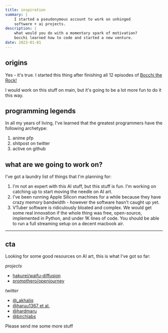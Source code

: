 ```yaml
---
title: inspiration
summary: |
    I started a pseudonymous account to work on unhinged
    software + ai projects. 
description: |
    what would you do with a momentary spark of motivation?
    bocchi learned how to code and started a new venture.
date: 2023-01-01
---
```


## origins

Yes - it's true. I started this thing after finishing all
12 episodes of
[Bocchi the Rock!](https://en.wikipedia.org/wiki/Bocchi_the_Rock!)

I would work on this stuff on main, but it's going to be a
lot more fun to do it this way.

## programming legends
In all my years of living, I've learned that the greatest
programmers have the following archetype:

1. anime pfp 
2. shitpost on twitter
3. active on github

## what are we going to work on?
I've got a laundry list of things that I'm planning for:

1. I'm not an expert with this AI stuff, but this stuff
is fun. I'm working on catching up to start moving the
needle on AI art.
2. I've been running Apple Silicon machines for a while
because they have crazy memory bandwidth - however the
software hasn't caught up yet.
3. VTuber software is ridiculously bloated and complex.
We would get some real innovation if the whole thing was
free, open-source, implemented in Python, and under 1K
lines of code. You should be able to run a full streaming
setup on a decent macbook air.

---
## cta
Looking for some good resources on AI art, this is what
I've got so far:

*projects*
- [hakurei/waifu-diffusion](https://huggingface.co/hakurei/waifu-diffusion)
- [prompthero/openjourney](https://huggingface.co/prompthero/openjourney)

*twitter*
- [@_akhaliq](https://twitter.com/_akhaliq)
- [@haruu1367 et al.](https://twitter.com/haruu1367)
- [@hardmaru](https://twitter.com/hardmaru)
- [@birchlabs](https://twitter.com/Birchlabs)

Please send me some more stuff
